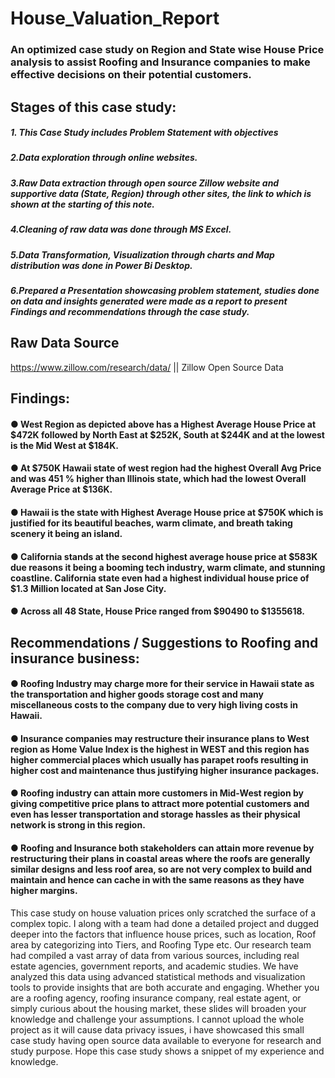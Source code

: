 # House_Valuation_Report
### An optimized case study on Region and State wise House Price analysis to assist Roofing and Insurance companies to make effective decisions on their potential customers.

## Stages of this case study:
##### 1. This Case Study includes Problem Statement with objectives 
##### 2.Data exploration through online websites.
##### 3.Raw Data extraction through  open source Zillow website and supportive data (State, Region) through other sites, the link to which is shown at the starting of this note.
##### 4.Cleaning of raw data was done through MS Excel.
##### 5.Data Transformation, Visualization through charts and Map distribution was done in Power Bi Desktop.
##### 6.Prepared a Presentation showcasing problem statement, studies done on data and insights generated were made as a report to present Findings and recommendations through the case study.

## Raw Data Source
https://www.zillow.com/research/data/  || Zillow Open Source Data

## Findings:
#### ● West Region as depicted above has a Highest Average House Price at $472K followed by North East at $252K, South at $244K and at the lowest is the Mid West at $184K.
#### ● At $750K Hawaii state of west region had the highest Overall Avg Price and was 451 % higher than Illinois state, which had the lowest Overall Average Price at $136K.
#### ● Hawaii is the state with Highest Average House price at $750K which is justified for its beautiful beaches, warm climate, and breath taking scenery it being an island.
#### ● California stands at the second highest average house price at $583K due reasons it being a booming tech industry, warm climate, and stunning coastline. California state even had a highest individual house price of $1.3 Million located at San Jose City.
#### ● Across all 48 State, House Price ranged from $90490 to $1355618.

## Recommendations / Suggestions to Roofing and insurance business:
#### ● Roofing Industry may charge more for their service in Hawaii state as the transportation and higher goods storage cost and many miscellaneous costs to the company due to very high living costs in Hawaii.
#### ● Insurance companies may restructure their insurance plans to West region as Home Value Index is the highest in WEST and this region has higher commercial places which usually has parapet roofs resulting in higher cost and maintenance thus justifying higher insurance packages.
#### ● Roofing industry can attain more customers in Mid-West region by giving competitive price plans to attract more potential customers and even has lesser transportation and storage hassles as their physical network is strong in this region.
#### ● Roofing and Insurance both stakeholders can attain more revenue by restructuring their plans in coastal areas where the roofs are generally similar designs and less roof area, so are not very complex to build and maintain and hence can cache in with the same reasons as they have higher margins.

This case study on house valuation prices only scratched the surface of a complex topic. I along with a team had done a detailed project and dugged deeper into the factors that influence house prices, such as location, Roof area by categorizing into Tiers, and Roofing Type etc.
Our research team had compiled a vast array of data from various sources, including real estate agencies, government reports, and academic studies. We have analyzed this data using advanced statistical methods and visualization tools to provide insights that are both accurate and engaging. Whether you are a roofing agency, roofing insurance company, real estate agent, or simply curious about the housing market, these slides will broaden your knowledge and challenge your assumptions. I cannot upload the whole project as it will cause data privacy issues, i have showcased this small case study having open source data available to everyone for research and study purpose. Hope this case study shows a snippet of my experience and knowledge.
